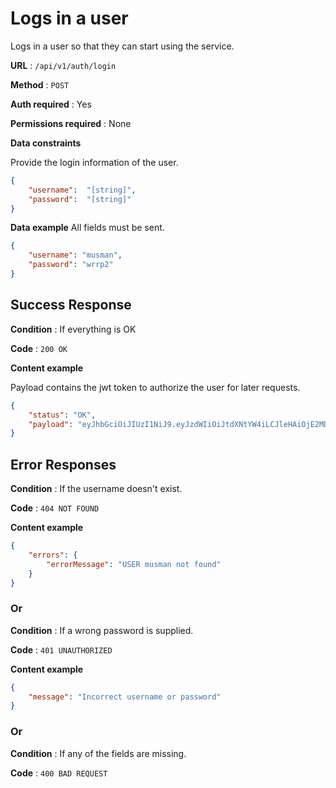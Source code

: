 # Logs in a user

Logs in a user so that they can start using the service.

**URL** : `/api/v1/auth/login`

**Method** : `POST`

**Auth required** : Yes

**Permissions required** : None

**Data constraints**

Provide the login information of the user.

```json
{
    "username":  "[string]",
    "password":  "[string]"
}
```

**Data example** All fields must be sent.

```json
{
    "username": "musman",
    "password": "wrrp2"
}
```

## Success Response

**Condition** : If everything is OK

**Code** : `200 OK`

**Content example**

Payload contains the jwt token to authorize the user for later requests.   

```json
{
    "status": "OK",
    "payload": "eyJhbGciOiJIUzI1NiJ9.eyJzdWIiOiJtdXNtYW4iLCJleHAiOjE2MDA4MDk2OTYsImlhdCI6MTYwMDc3MzY5Nn0.DrQxI7_N_EO3MHqq10a5iJBOYTtopAOoiAiR4UbnjtY"
}
```

## Error Responses

**Condition** : If the username doesn't exist.

**Code** : `404 NOT FOUND`

**Content example**

```json
{
    "errors": {
        "errorMessage": "USER musman not found"
    }
}
```

### Or

**Condition** : If a wrong password is supplied.

**Code** : `401 UNAUTHORIZED`

**Content example**

```json
{
    "message": "Incorrect username or password"
}
```

### Or

**Condition** : If any of the fields are missing.

**Code** : `400 BAD REQUEST`


